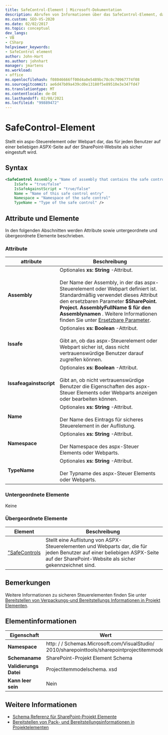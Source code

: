 ```yaml
---
title: SafeControl-Element | Microsoft-Dokumentation
description: Abrufen von Informationen über das SafeControl-Element, das ein aspx-Steuerelement oder Webpart darstellt, das als sicher gekennzeichnet ist, damit ein Benutzer auf der ASPX-Seite einer SharePoint-Website darauf zugreifen kann.
ms.custom: SEO-VS-2020
ms.date: 02/02/2017
ms.topic: conceptual
dev_langs:
- VB
- CSharp
helpviewer_keywords:
- SafeControl element
author: John-Hart
ms.author: johnhart
manager: jmartens
ms.workload:
- office
ms.openlocfilehash: f08046666ff00d4a0e5489bc78c0c70967774f08
ms.sourcegitcommit: ae6d47b09a439cd0e13180f5e89510e3e347fd47
ms.translationtype: MT
ms.contentlocale: de-DE
ms.lasthandoff: 02/08/2021
ms.locfileid: "99889472"
---
```

# <a name="safecontrol-element"></a>SafeControl-Element
  Stellt ein aspx-Steuerelement oder Webpart dar, das für jeden Benutzer auf einer beliebigen ASPX-Seite auf der SharePoint-Website als sicher eingestuft wird.

## <a name="syntax"></a>Syntax

```xml
<SafeControl Assembly = "Name of assembly that contains the safe control"
    IsSafe = "true/false"
    IsSafeAgainstScript = "true/false"
    Name = "Name of this safe control entry"
    Namespace = "Namespace of the safe control"
    TypeName = "Type of the safe control" />
```

## <a name="attributes-and-elements"></a>Attribute und Elemente
 In den folgenden Abschnitten werden Attribute sowie untergeordnete und übergeordnete Elemente beschrieben.

### <a name="attributes"></a>Attribute

|attribute|Beschreibung|
|---------------|-----------------|
|**Assembly**|Optionales **xs: String** -Attribut.<br /><br /> Der Name der Assembly, in der das aspx-Steuerelement oder Webpart definiert ist. Standardmäßig verwendet dieses Attribut den ersetzbaren Parameter **$SharePoint. Project. AssemblyFullName $ für den Assemblynamen** . Weitere Informationen finden Sie unter [Ersetzbare Parameter](../sharepoint/replaceable-parameters.md).|
|**Issafe**|Optionales **xs: Boolean** -Attribut.<br /><br /> Gibt an, ob das aspx-Steuerelement oder Webpart sicher ist, dass nicht vertrauenswürdige Benutzer darauf zugreifen können.|
|**Issafeagainstscript**|Optionales **xs: Boolean** -Attribut.<br /><br /> Gibt an, ob nicht vertrauenswürdige Benutzer die Eigenschaften des aspx-Steuer Elements oder Webparts anzeigen oder bearbeiten können.|
|**Name**|Optionales **xs: String** -Attribut.<br /><br /> Der Name des Eintrags für sicheres Steuerelement in der Auflistung.|
|**Namespace**|Optionales **xs: String** -Attribut.<br /><br /> Der Namespace des aspx-Steuer Elements oder Webparts.|
|**TypeName**|Optionales **xs: String** -Attribut.<br /><br /> Der Typname des aspx-Steuer Elements oder Webparts.|

### <a name="child-elements"></a>Untergeordnete Elemente
 Keine

### <a name="parent-elements"></a>Übergeordnete Elemente

|Element|Beschreibung|
|-------------|-----------------|
|["SafeControls](../sharepoint/safecontrols-element.md)|Stellt eine Auflistung von ASPX-Steuerelementen und Webparts dar, die für jeden Benutzer auf einer beliebigen ASPX-Seite auf der SharePoint-Website als sicher gekennzeichnet sind.|

## <a name="remarks"></a>Bemerkungen
 Weitere Informationen zu sicheren Steuerelementen finden Sie unter [Bereitstellen von Verpackungs-und Bereitstellungs Informationen in Projekt Elementen](../sharepoint/providing-packaging-and-deployment-information-in-project-items.md).

## <a name="element-information"></a>Elementinformationen

|Eigenschaft|Wert|
|-|-|
|**Namespace**|http: \/ \/ Schemas.Microsoft.com/VisualStudio/<br>2010/sharepointtools/sharepointprojectitemmodel|
|**Schemaname**|SharePoint-Projekt Element Schema|
|**Validierungs Datei**|Projectitemmodelschema. xsd|
|**Kann leer sein**|Nein|

## <a name="see-also"></a>Weitere Informationen
- [Schema Referenz für SharePoint-Projekt Elemente](../sharepoint/sharepoint-project-item-schema-reference.md)
- [Bereitstellen von Pack- und Bereitstellungsinformationen in Projektelementen](../sharepoint/providing-packaging-and-deployment-information-in-project-items.md)
